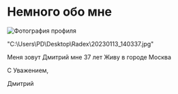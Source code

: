 # Немного обо мнe


![Фотография профиля](C:\Users\PD\Desktop\Radex\20230113_140337.jpg)

"C:\Users\PD\Desktop\Radex\20230113_140337.jpg"

Меня зовут Дмитрий мне 37 лет
Живу в городе Москва

С Уважением,

Дмитрий
